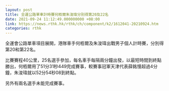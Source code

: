 ```yaml
---
layout: post
title: 全運公路單車計時賽何栢爾朱浚瑋分別得第20及22名
date: 2021-09-24 11:12:49.000000000 +08:00
link: https://news.rthk.hk/rthk/ch/component/k2/1612041-20210924.htm
categories: rthk
---
```


全運會公路單車項目展開，港隊車手何栢爾及朱浚瑋出戰男子個人計時賽，分別得第20和第22名。

比賽賽程40公里，25名選手參加，每名車手每隔兩分鐘出發，以最短時間到終點勝出，何栢爾用了51分31秒449完成賽事，較賽事冠軍天津代表薛銘慢超過4分鐘，朱浚瑋就以52分54秒08到終點。

另外有兩名選手未能完成賽事。
